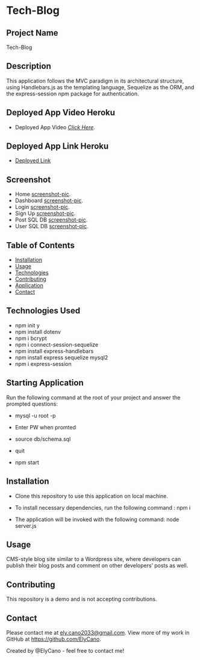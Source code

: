 # Tech-Blog

## Project Name

Tech-Blog

## Description

This application follows the MVC paradigm in its architectural structure, using Handlebars.js as the templating language, Sequelize as the ORM, and the express-session npm package for authentication.

## Deployed App Video Heroku

- Deployed App Video [_Click Here_](https://watch.screencastify.com/v/abJFp58PW2CR0XSMFjy4).

## Deployed App Link Heroku

- [Deployed Link ](https://tech-blog-app-ec.herokuapp.com)

## Screenshot

- Home [screenshot-pic](https://github.com/ElyCano/Tech-Blog/blob/main/__tests__/Home.jpg?raw=true).
- Dashboard [screenshot-pic](https://github.com/ElyCano/Tech-Blog/blob/main/__tests__/Dashboard.jpg?raw=true).
- Login [screenshot-pic](https://github.com/ElyCano/Tech-Blog/blob/main/__tests__/Login.jpg?raw=true).
- Sign Up [screenshot-pic](https://github.com/ElyCano/Tech-Blog/blob/main/__tests__/SignUp.jpg?raw=true).
- Post SQL DB [screenshot-pic](https://github.com/ElyCano/Tech-Blog/blob/main/__tests__/post_sql_bd.jpg?raw=true).
- User SQL DB [screenshot-pic](https://github.com/ElyCano/Tech-Blog/blob/main/__tests__/user_sql_bd.jpg?raw=true).

## Table of Contents

- [Installation](#Installation)
- [Usage](#Usage)
- [Technologies](#Technologies_Used)
- [Contributing](#Contributing)
- [Application](#Starting_Application)
- [Contact](#Contact)

## Technologies Used

- npm init y
- npm install dotenv
- npm i bcrypt
- npm i connect-session-sequelize
- npm install express-handlebars
- npm install express sequelize mysql2
- npm i express-session

## Starting Application

Run the following command at the root of your project and answer the prompted questions:

- mysql -u root -p

- Enter PW when promted

- source db/schema.sql

- quit

- npm start

## Installation

- Clone this repository to use this application on local machine.

- To install necessary dependencies, run the following command :
  npm i

- The application will be invoked with the following command:
  node server.js

## Usage

CMS-style blog site similar to a Wordpress site, where developers can publish their blog posts and comment on other developers’ posts as well.

## Contributing

This repository is a demo and is not accepting contributions.

## Contact

Please contact me at ely.cano2033@gmail.com. View more of my work in GitHub at https://github.com/ElyCano.

Created by @ElyCano - feel free to contact me!
